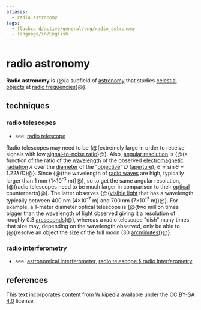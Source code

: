 ```yaml
---
aliases:
  - radio astronomy
tags:
  - flashcard/active/general/eng/radio_astronomy
  - language/in/English
---
```


# radio astronomy

__Radio astronomy__ is {@{a subfield of [astronomy](astronomy.md) that studies [celestial objects](astronomical%20object.md) at [radio frequencies](radio%20frequency.md)}@}. <!--SR:!2027-08-01,840,330-->

## techniques

### radio telescopes

- see: [radio telescope](radio%20telescope.md)

Radio telescopes may need to be {@{extremely large in order to receive signals with low [signal-to-noise ratio](signal-to-noise%20ratio.md)}@}. Also, [angular resolution](angular%20resolution.md) is {@{a function of the ratio of the [wavelength](wavelength.md) of the observed [electromagnetic radiation](electromagnetic%20radiation.md) $\lambda$ over the [diameter](diameter.md) of the "[objective](objective%20(optics).md)" $D$ ([aperture](aperture.md)), $\theta \approx \sin \theta = 1.22 \lambda / D$}@}. Since {@{the wavelength of [radio waves](radio%20wave.md) are high, typically larger than 1 mm (1×10<sup>-3</sup>&nbsp;m)}@}, so to get the same angular resolution, {@{radio telescopes need to be much larger in comparison to their [optical](optical%20telescope.md) counterparts}@}. The latter observes {@{[visible light](visible%20light.md) that has a wavelength typically between 400 nm (4×10<sup>-7</sup>&nbsp;m) and 700 nm (7×10<sup>-7</sup>&nbsp;m)}@}. For example, a 1-meter diameter optical telescope is {@{two million times bigger than the wavelength of light observed giving it a resolution of roughly 0.3 [arcseconds](minute%20and%20second%20of%20arc.md)}@}, whereas a radio telescope "dish" many times that size may, depending on the wavelength observed, only be able to {@{resolve an object the size of the full moon (30 [arcminutes](minute%20and%20second%20of%20arc.md))}@}. <!--SR:!2027-02-28,724,330!2027-07-29,786,330!2025-06-26,213,270!2027-01-17,678,330!2025-09-13,323,330!2025-12-22,349,290!2025-12-11,331,290-->

### radio interferometry

- see: [astronomical interferometer](astronomical%20interferometer.md), [radio telescope § radio interferometry](radio%20telescope.md#radio%20interferometry)

## references

This text incorporates [content](https://en.wikipedia.org/wiki/radio_astronomy) from [Wikipedia](Wikipedia.md) available under the [CC BY-SA 4.0](https://creativecommons.org/licenses/by-sa/4.0/) license.
